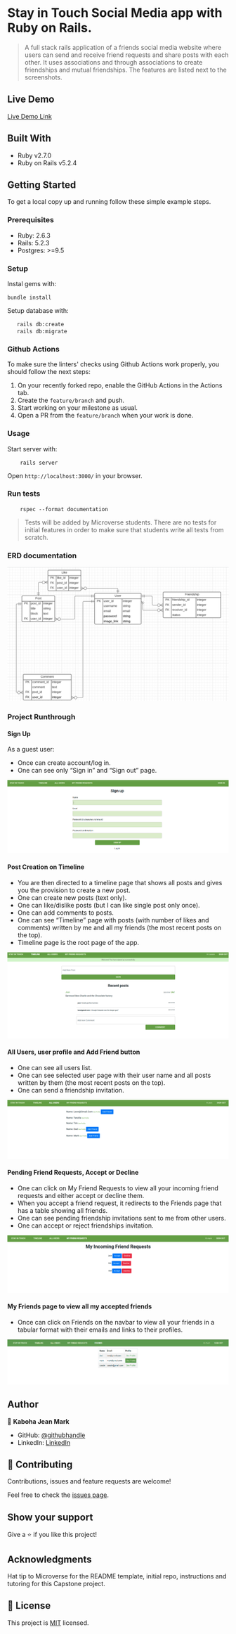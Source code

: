 # Stay in Touch Social Media app with Ruby on Rails. 

> A full stack rails application of a friends social media website where users can send and receive friend requests and share posts with each other. It uses associations and through associations to create friendships and mutual friendships. The features are listed next to the screenshots.

## Live Demo

[Live Demo Link](https://sheltered-hamlet-43209.herokuapp.com/)

## Built With

- Ruby v2.7.0
- Ruby on Rails v5.2.4

## Getting Started

To get a local copy up and running follow these simple example steps.

### Prerequisites

- Ruby: 2.6.3
- Rails: 5.2.3
- Postgres: >=9.5

### Setup

Instal gems with:

```
bundle install
```

Setup database with:

```
   rails db:create
   rails db:migrate
```

### Github Actions

To make sure the linters' checks using Github Actions work properly, you should follow the next steps:

1. On your recently forked repo, enable the GitHub Actions in the Actions tab.
2. Create the `feature/branch` and push.
3. Start working on your milestone as usual.
4. Open a PR from the `feature/branch` when your work is done.


### Usage

Start server with:

```
    rails server
```

Open `http://localhost:3000/` in your browser.

### Run tests

```
    rspec --format documentation
```

> Tests will be added by Microverse students. There are no tests for initial features in order to make sure that students write all tests from scratch.

### ERD documentation

![screenshot](docs/erd.png)

### Project Runthrough
#### Sign Up
As a guest user:

- Once can create account/log in.
- One can see only “Sign in” and “Sign out” page.

![screenshot](app/assets/images/sign_up.png)

#### Post Creation on Timeline
- You are then directed to a timeline page that shows all posts and gives you the provision to create a new post.
- One can create new posts (text only).
- One can like/dislike posts (but I can like single post only once).
- One can add comments to posts.
- One can see “Timeline” page with posts (with number of likes and comments) written by me and all my friends (the most recent posts on the top).
- Timeline page is the root page of the app.

![screenshot](app/assets/images/timeline.png)

#### All Users, user profile and Add Friend button
- One can see all users list.
- One can see selected user page with their user name and all posts written by them (the most recent posts on the top).
- One can send a friendship invitation.

![screenshot](app/assets/images/all_users.png)

#### Pending Friend Requests, Accept or Decline
- One can click on My Friend Requests to view all your incoming friend requests and either accept or decline them. 
- When you accept a friend request, it redirects to the Friends page that has a table showing all friends. 
- One can see pending friendship invitations sent to me from other users.
- One can accept or reject friendships invitation.


![screenshot](app/assets/images/friend_requests.png)

#### My Friends page to view all my accepted friends
- Once can click on Friends on the navbar to view all your friends in a tabular format with their emails and links to their profiles.

![screenshot](app/assets/images/my_friends.png)

## Author

👤 **Kaboha Jean Mark**

- GitHub: [@githubhandle](https://github.com/KabohaJeanMark)
- LinkedIn: [LinkedIn](https://www.linkedin.com/in/jean-mark-kaboha-software-engineer/)

## 🤝 Contributing

Contributions, issues and feature requests are welcome!

Feel free to check the [issues page](https://github.com/KabohaJeanMark/ror-social-scaffold/issues/).

## Show your support

Give a ⭐️ if you like this project!

## Acknowledgments

Hat tip to Microverse for the README template, initial repo, instructions and tutoring for this Capstone project.

## 📝 License

This project is [MIT](./LICENSE) licensed.

